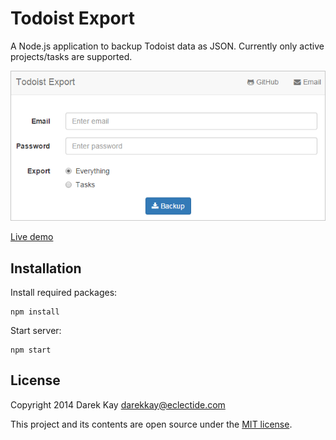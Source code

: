 # Todoist Export

A Node.js application to backup Todoist data as JSON. Currently only active projects/tasks are supported.

![Screenshot](screenshot.png)

[Live demo](https://eclectide.com/todoist-export/)

## Installation

Install required packages:

    npm install

Start server:

    npm start

## License

Copyright 2014 Darek Kay <darekkay@eclectide.com>  

This project and its contents are open source under the [MIT license](LICENSE).
